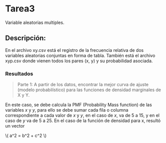 # Tarea3
Variable aleatorias multiples. 

## Descripción: 
En el archivo xy.csv está el registro de la frecuencia relativa de dos variables aleatorias conjuntas en forma de tabla. También está el archivo xyp.csv donde vienen todos los pares (x, y) y su probabilidad asociada.

### Resultados
> Parte 1:  A partir de los datos, encontrar la mejor curva de ajuste (modelo probabilístico) para las funciones de densidad marginales de X y Y.

En este caso, se debe calcula la PMF (Probability Mass function) de las variables *x* y *y*, para ello se debe sumar cada fila o columna correspondiente a cada valor de *x* y *y*, en el caso de *x*, va de 5 a 15, y en el caso de *y* va de 5 a 25. En el caso de la función de densidad para x, resultó un vector 

\\( a^2 = b^2 + c^2 \\)


